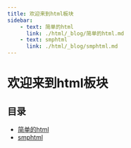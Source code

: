 ```yaml
---
title: 欢迎来到html板块
sidebar: 
    - text: 简单的html 
      link: ./html/_blog/简单的html.md
    - text: smphtml 
      link: ./html/_blog/smphtml.md
---
```

# 欢迎来到html板块
## 目录
- [简单的html](./_blog/简单的html.md)
- [smphtml](./_blog/smphtml.md)
